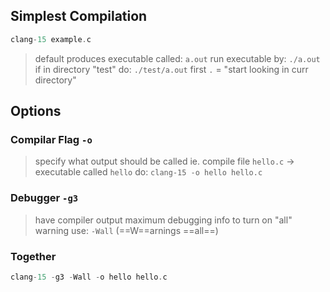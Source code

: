 ## Simplest Compilation
```C
clang-15 example.c
```
>default produces executable called: `a.out`
>	run executable by: `./a.out` 
>		if in directory "test" do: `./test/a.out`
>			first `.` = "start looking in curr directory"


## Options
### Compilar Flag `-o`
>specify what output should be called 
>	ie. compile file `hello.c` $\rightarrow$ executable called `hello` do: `clang-15 -o hello hello.c`

### Debugger `-g3`
>have compiler output maximum debugging info
>to turn on "all" warning use: `-Wall` (==W==arnings ==all==)

### Together
```C
clang-15 -g3 -Wall -o hello hello.c
```

